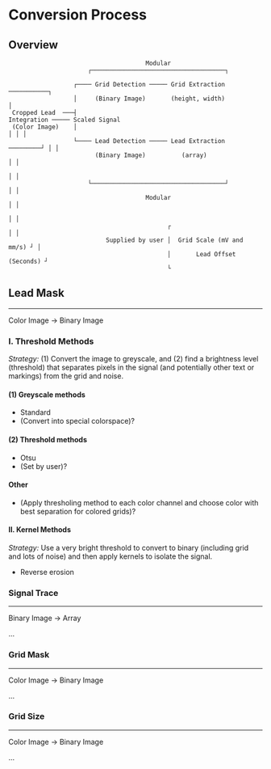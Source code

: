 

# Conversion Process


## Overview

```
                                      Modular
                      ┌─────────────────────────────────────┐

                  ┌──── Grid Detection ───── Grid Extraction ───────────┐
                  │     (Binary Image)       (height, width)            │
 Cropped Lead  ───┤                                               Integration ───── Scaled Signal
 (Color Image)    │                                                   │ │ │
                  └──── Lead Detection ───── Lead Extraction ─────────┘ │ │
                        (Binary Image)          (array)                 │ │
                                                                        │ │
                      └─────────────────────────────────────┘           │ │
                                      Modular                           │ │
                                                                        │ │
                                            ┌                           │ │
                           Supplied by user │  Grid Scale (mV and mm/s) ┘ │
                                            │       Lead Offset (Seconds) ┘
                                            └
```


## Lead Mask

***

Color Image -> Binary Image


### I. Threshold Methods

*Strategy:* (1) Convert the image to greyscale, and (2) find a brightness level (threshold) that separates pixels in the signal (and potentially other text or markings) from the grid and noise.

#### (1) Greyscale methods

- Standard
- (Convert into special colorspace)?

#### (2) Threshold methods

- Otsu
- (Set by user)?

#### Other

- (Apply thresholing method to each color channel and choose color with best separation for colored grids)?


#### II. Kernel Methods

*Strategy:* Use a very bright threshold to convert to binary (including grid and lots of noise) and then apply kernels to isolate the signal.

- Reverse erosion



### Signal Trace

***

Binary Image -> Array

...



### Grid Mask

***

Color Image -> Binary Image

...



### Grid Size

***

Color Image -> Binary Image

...
